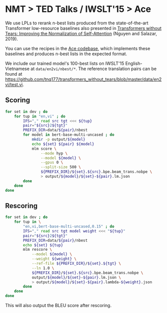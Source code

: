 # NMT > TED Talks / IWSLT'15 > Ace

We use LPLs to rerank n-best lists produced from the state-of-the-art Transformer low-resource baselines also presented in [Transformers without Tears: Improving the Normalization of Self-Attention](https://arxiv.org/abs/1910.05895) (Nguyen and Salazar, 2019).

You can use the recipes in the [Ace codebase](https://github.com/tnq177/transformers_without_tears), which implements these baselines and produces n-best lists in the expected format.

We include our trained model's 100-best lists on IWSLT'15 English-Vietnamese at `data/en2vi/nbest/*`. The reference translation pairs can be found at https://github.com/tnq177/transformers_without_tears/blob/master/data/en2vi/test.vi.

## Scoring

```sh
for set in dev ; do
    for tup in "en,vi" ; do
        IFS="," read src tgt <<< ${tup}
        pair="${src}2${tgt}"
        PREFIX_DIR=data/${pair}/nbest
        for model in bert-base-multi-uncased ; do
        	mkdir -p output/${model}
            echo ${set} ${pair} ${model}
            mlm score \
                --mode hyp \
                --model ${model} \
                --gpus 0 \
                --split-size 500 \
                ${PREFIX_DIR}/${set}.${src}.bpe.beam_trans.nobpe \
                > output/${model}/${set}-${pair}.lm.json
        done
    done
done
```

## Rescoring

```sh
for set in dev ; do
    for tup in \
        "en,vi,bert-base-multi-uncased,0.15" ; do
        IFS="," read src tgt model weight <<< "${tup}"
        pair="${src}2${tgt}"
        PREFIX_DIR=data/${pair}/nbest
        echo ${set} ${tup} 
        mlm rescore \
            --model ${model} \
            --weight ${weight} \
            --ref-file ${PREFIX_DIR}/${set}.${tgt} \
            --ln 1.0 \
            ${PREFIX_DIR}/${set}.${src}.bpe.beam_trans.nobpe \
            output/${model}/${set}-${pair}.lm.json \
            > output/${model}/${set}-${pair}.lambda-${weight}.json
        done
    done
done
```

This will also output the BLEU score after rescoring.

